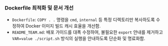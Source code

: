 ### Dockerfile 최적화 및 문서 개선
- `Dockerfile`: `COPY . .` 명령을 `cmd`, `internal` 등 특정 디렉토리만 복사하도록 수정하여 Docker 이미지 빌드 캐시 효율을 개선함.
- `README_TEAM.md`: 배포 가이드를 대폭 수정하여, 불필요한 `export` 안내를 제거하고 `VAR=value ./script.sh` 방식의 실행을 안내하도록 단순화 및 명료화함.